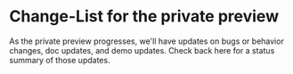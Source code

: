 # Change-List for the private preview

As the private preview progresses, we'll have updates on bugs or behavior changes, doc updates, and demo updates. Check back here for a status summary of those updates.